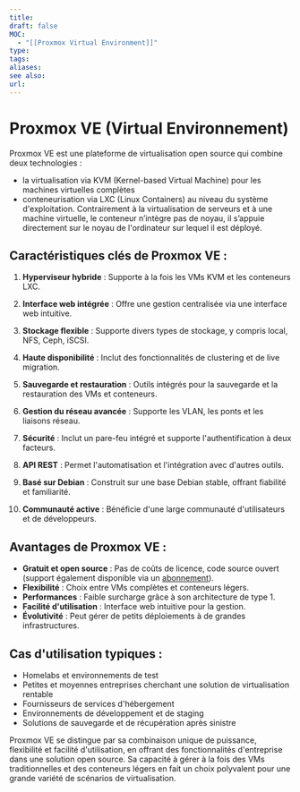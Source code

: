```yaml
---
title: 
draft: false
MOC:
  - "[[Proxmox Virtual Environment]]"
type: 
tags: 
aliases: 
see also: 
url:
---
```

# Proxmox VE (Virtual Environnement)

Proxmox VE est une plateforme de virtualisation open source qui combine deux technologies :
- la virtualisation via KVM (Kernel-based Virtual Machine) pour les machines virtuelles complètes
- conteneurisation via LXC (Linux Containers) au niveau du système d'exploitation.
Contrairement à la virtualisation de serveurs et à une machine virtuelle, le conteneur n’intègre pas de noyau, il s’appuie directement sur le noyau de l'ordinateur sur lequel il est déployé.

## Caractéristiques clés de Proxmox VE :

1. **Hyperviseur hybride** : Supporte à la fois les VMs KVM et les conteneurs LXC.

2. **Interface web intégrée** : Offre une gestion centralisée via une interface web intuitive.

3. **Stockage flexible** : Supporte divers types de stockage, y compris local, NFS, Ceph, iSCSI.

4. **Haute disponibilité** : Inclut des fonctionnalités de clustering et de live migration.

5. **Sauvegarde et restauration** : Outils intégrés pour la sauvegarde et la restauration des VMs et conteneurs.

6. **Gestion du réseau avancée** : Supporte les VLAN, les ponts et les liaisons réseau.

7. **Sécurité** : Inclut un pare-feu intégré et supporte l'authentification à deux facteurs.

8. **API REST** : Permet l'automatisation et l'intégration avec d'autres outils.

9. **Basé sur Debian** : Construit sur une base Debian stable, offrant fiabilité et familiarité.

10. **Communauté active** : Bénéficie d'une large communauté d'utilisateurs et de développeurs.

## Avantages de Proxmox VE :

- **Gratuit et open source** : Pas de coûts de licence, code source ouvert (support également disponible via un [abonnement](https://www.proxmox.com/en/services/support)).
- **Flexibilité** : Choix entre VMs complètes et conteneurs légers.
- **Performances** : Faible surcharge grâce à son architecture de type 1.
- **Facilité d'utilisation** : Interface web intuitive pour la gestion.
- **Évolutivité** : Peut gérer de petits déploiements à de grandes infrastructures.

## Cas d'utilisation typiques :

- Homelabs et environnements de test
- Petites et moyennes entreprises cherchant une solution de virtualisation rentable
- Fournisseurs de services d'hébergement
- Environnements de développement et de staging
- Solutions de sauvegarde et de récupération après sinistre

Proxmox VE se distingue par sa combinaison unique de puissance, flexibilité et facilité d'utilisation, en offrant des fonctionnalités d'entreprise dans une solution open source. Sa capacité à gérer à la fois des VMs traditionnelles et des conteneurs légers en fait un choix polyvalent pour une grande variété de scénarios de virtualisation.